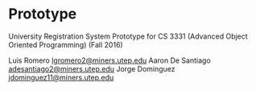 # Prototype

University Registration System Prototype for CS 3331 (Advanced Object Oriented Programming) (Fall 2016)

Luis Romero <lgromero2@miners.utep.edu>
Aaron De Santiago <adesantiago2@miners.utep.edu>
Jorge Dominguez <jdominguez11@miners.utep.edu>